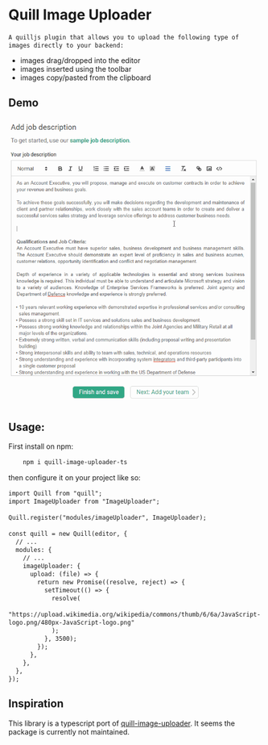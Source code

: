 # Quill Image Uploader
    A quilljs plugin that allows you to upload the following type of images directly to your backend:
* images drag/dropped into the editor
* images inserted using the toolbar
* images copy/pasted from the clipboard

## Demo
![Image of Yaktocat](/static/quill-example.gif)

## Usage: 
First install on npm:
```bash
    npm i quill-image-uploader-ts
```

then configure it on your project like so:
```
import Quill from "quill";
import ImageUploader from "ImageUploader";

Quill.register("modules/imageUploader", ImageUploader);

const quill = new Quill(editor, {
  // ...
  modules: {
    // ...
    imageUploader: {
      upload: (file) => {
        return new Promise((resolve, reject) => {
          setTimeout(() => {
            resolve(
              "https://upload.wikimedia.org/wikipedia/commons/thumb/6/6a/JavaScript-logo.png/480px-JavaScript-logo.png"
            );
          }, 3500);
        });
      },
    },
  },
});
```

## Inspiration
This library is a typescript port of [quill-image-uploader](https://github.com/NoelOConnell/quill-image-uploader). It seems the package is currently not maintained.
